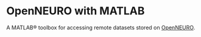 # OpenNEURO with MATLAB
A MATLAB® toolbox for accessing remote datasets stored on [OpenNEURO](https://openneuro.org/search).
